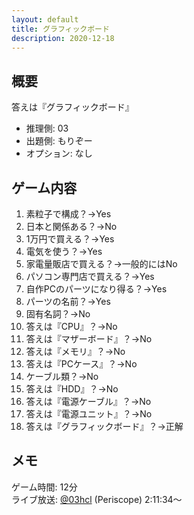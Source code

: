 ```yaml
---
layout: default
title: グラフィックボード
description: 2020-12-18
---
```


## 概要

答えは『グラフィックボード』

- 推理側: 03
- 出題側: もりぞー
- オプション: なし

## ゲーム内容

1. 素粒子で構成？→Yes
2. 日本と関係ある？→No
3. 1万円で買える？→Yes
4. 電気を使う？→Yes
5. 家電量販店で買える？→一般的にはNo
6. パソコン専門店で買える？→Yes
7. 自作PCのパーツになり得る？→Yes
8. パーツの名前？→Yes
9. 固有名詞？→No
10. 答えは『CPU』？→No
11. 答えは『マザーボード』？→No
12. 答えは『メモリ』？→No
13. 答えは『PCケース』？→No
14. ケーブル類？→No
15. 答えは『HDD』？→No
16. 答えは『電源ケーブル』？→No
17. 答えは『電源ユニット』？→No
18. 答えは『グラフィックボード』？→正解

## メモ

ゲーム時間: 12分  
ライブ放送: [@03hcl](https://www.periscope.tv/03hcl/1yoKMAORlRpKQ?t=2h11m34s) (Periscope) 2:11:34～
